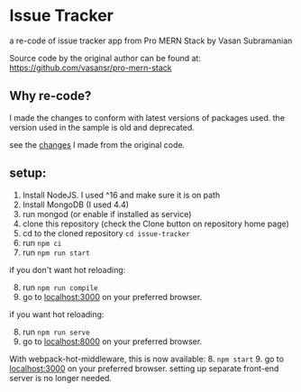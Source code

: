 # Issue Tracker

a re-code of issue tracker app from Pro MERN Stack by Vasan Subramanian 

Source code by the original author can be found at: https://github.com/vasansr/pro-mern-stack

## Why re-code?

I made the changes to conform with latest versions of packages used. the version used in the sample is old and deprecated.

see the [changes](deviations_from_sample.md) I made from the original code.

## setup:

1. Install NodeJS. I used ^16 and make sure it is on path
2. Install MongoDB (I used 4.4)
3. run mongod (or enable if installed as service)
4. clone this repository (check the Clone button on repository home page)
5. cd to the cloned repository
`cd issue-tracker`
6. run `npm ci`
7. run `npm run start`

if you don't want hot reloading:

8. run `npm run compile`
9. go to [localhost:3000](localhost:3000) on your preferred browser.

if you want hot reloading:

8. run `npm run serve`
9. go to [localhost:8000](localhost:8000) on your preferred browser.

With webpack-hot-middleware, this is now available:
8. `npm start`
9. go to [localhost:3000](localhost:8000) on your preferred browser. setting up separate front-end server is no longer needed.
